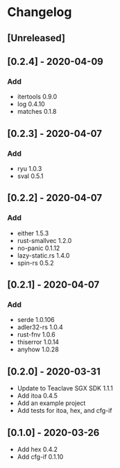 # Changelog

## [Unreleased]

## [0.2.4] - 2020-04-09
### Add
- itertools 0.9.0
- log 0.4.10
- matches 0.1.8

## [0.2.3] - 2020-04-07
### Add
- ryu 1.0.3
- sval 0.5.1

## [0.2.2] - 2020-04-07
### Add
- either 1.5.3
- rust-smallvec 1.2.0
- no-panic 0.1.12
- lazy-static.rs 1.4.0
- spin-rs 0.5.2

## [0.2.1] - 2020-04-07
### Add
- serde 1.0.106
- adler32-rs 1.0.4
- rust-fnv 1.0.6
- thiserror 1.0.14
- anyhow 1.0.28

## [0.2.0] - 2020-03-31
- Update to Teaclave SGX SDK 1.1.1
- Add itoa 0.4.5
- Add an example project
- Add tests for itoa, hex, and cfg-if

## [0.1.0] - 2020-03-26
- Add hex 0.4.2
- Add cfg-if 0.1.10
